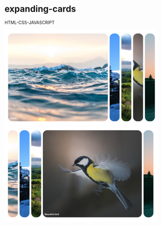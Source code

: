# expanding-cards
HTML-CSS-JAVASCRIPT

![Expanding Cards](https://github.com/kevinbdx35/expanding-cards/blob/main/expanding-cards.png?raw=true)
![Expanding Cards](https://github.com/kevinbdx35/expanding-cards/blob/main/expanding-cards-2.png?raw=true)
